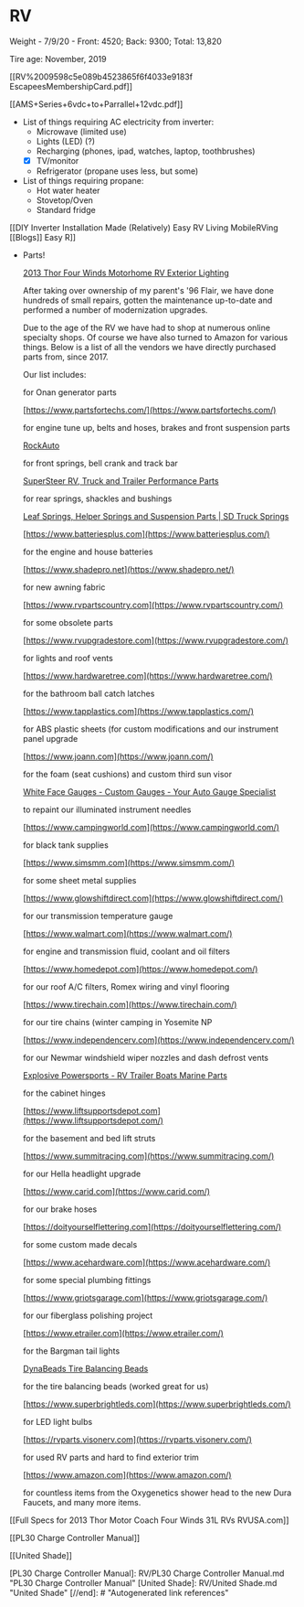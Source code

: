 # RV

Weight - 7/9/20 - Front: 4520; Back: 9300; Total: 13,820

Tire age: November,  2019

[[RV%2009598c5e089b4523865f6f4033e9183f EscapeesMembershipCard.pdf]]

[[AMS+Series+6vdc+to+Parrallel+12vdc.pdf]]

- List of things requiring AC electricity from inverter:
    - Microwave (limited use)
    - Lights (LED) (?)
    - Recharging (phones, ipad, watches, laptop, toothbrushes)
    - [x]  TV/monitor
    - Refrigerator (propane uses less, but some)
- List of things requiring propane:
    - Hot water heater
    - Stovetop/Oven
    - Standard fridge

[[DIY  Inverter Installation Made (Relatively) Easy   RV Living   MobileRVing [[Blogs]] Easy R]]

- Parts!

    [2013 Thor Four Winds Motorhome RV Exterior Lighting](https://www.etrailer.com/rvextlt-2013_Thor_Four+Winds+Motorhome.htm)

    After taking over ownership of my parent's '96 Flair, we have done hundreds of small repairs, gotten the maintenance up-to-date and performed a number of modernization upgrades.

    Due to the age of the RV we have had to shop at numerous online specialty shops. Of course we have also turned to Amazon for various things. Below is a list of all the vendors we have directly purchased parts from, since 2017.

    Our list includes:

    for Onan generator parts

    [https://www.partsfortechs.com/](https://www.partsfortechs.com/)

    for engine tune up, belts and hoses, brakes and front suspension parts

    [RockAuto](https://www.rockauto.com)

    for front springs, bell crank and track bar

    [SuperSteer RV, Truck and Trailer Performance Parts](https://supersteerparts.com)

    for rear springs, shackles and bushings

    [Leaf Springs, Helper Springs and Suspension Parts | SD Truck Springs](https://www.sdtrucksprings.com)

    [https://www.batteriesplus.com](https://www.batteriesplus.com/)

    for the engine and house batteries

    [https://www.shadepro.net](https://www.shadepro.net/)

    for new awning fabric

    [https://www.rvpartscountry.com](https://www.rvpartscountry.com/)

    for some obsolete parts

    [https://www.rvupgradestore.com](https://www.rvupgradestore.com/)

    for lights and roof vents

    [https://www.hardwaretree.com](https://www.hardwaretree.com/)

    for the bathroom ball catch latches

    [https://www.tapplastics.com](https://www.tapplastics.com/)

    for ABS plastic sheets (for custom modifications and our instrument panel upgrade

    [https://www.joann.com](https://www.joann.com/)

    for the foam (seat cushions) and custom third sun visor

    [White Face Gauges - Custom Gauges - Your Auto Gauge Specialist](http://www.whitegauges.net/)

    to repaint our illuminated instrument needles

    [https://www.campingworld.com](https://www.campingworld.com/)

    for black tank supplies

    [https://www.simsmm.com](https://www.simsmm.com/)

    for some sheet metal supplies

    [https://www.glowshiftdirect.com](https://www.glowshiftdirect.com/)

    for our transmission temperature gauge

    [https://www.walmart.com](https://www.walmart.com/)

    for engine and transmission fluid, coolant and oil filters

    [https://www.homedepot.com](https://www.homedepot.com/)

    for our roof A/C filters, Romex wiring and vinyl flooring

    [https://www.tirechain.com](https://www.tirechain.com/)

    for our tire chains (winter camping in Yosemite NP

    [https://www.independencerv.com](https://www.independencerv.com/)

    for our Newmar windshield wiper nozzles and dash defrost vents

    [Explosive Powersports - RV Trailer Boats Marine Parts](http://www.explosivepowersports.com/)

    for the cabinet hinges

    [https://www.liftsupportsdepot.com](https://www.liftsupportsdepot.com/)

    for the basement and bed lift struts

    [https://www.summitracing.com](https://www.summitracing.com/)

    for our Hella headlight upgrade

    [https://www.carid.com](https://www.carid.com/)

    for our brake hoses

    [https://doityourselflettering.com](https://doityourselflettering.com/)

    for some custom made decals

    [https://www.acehardware.com](https://www.acehardware.com/)

    for some special plumbing fittings

    [https://www.griotsgarage.com](https://www.griotsgarage.com/)

    for our fiberglass polishing project

    [https://www.etrailer.com](https://www.etrailer.com/)

    for the Bargman tail lights

    [DynaBeads Tire Balancing Beads](http://www.innovativebalancing.com/)

    for the tire balancing beads (worked great for us)

    [https://www.superbrightleds.com](https://www.superbrightleds.com/)

    for LED light bulbs

    [https://rvparts.visonerv.com](https://rvparts.visonerv.com/)

    for used RV parts and hard to find exterior trim

    [https://www.amazon.com](https://www.amazon.com/)

    for countless items from the Oxygenetics shower head to the new Dura Faucets, and many more items.

[[Full Specs for 2013 Thor Motor Coach Four Winds 31L RVs   RVUSA.com]]

[[PL30 Charge Controller Manual]]

[[United Shade]]

[//begin]: # "Autogenerated link references for markdown compatibility"
[PL30 Charge Controller Manual]: RV/PL30 Charge Controller Manual.md "PL30 Charge Controller Manual"
[United Shade]: RV/United Shade.md "United Shade"
[//end]: # "Autogenerated link references"